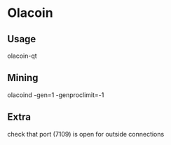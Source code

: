 # Olacoin

## Usage
olacoin-qt

## Mining
olacoind -gen=1 -genproclimit=-1

## Extra
check that port (7109) is open for outside connections
